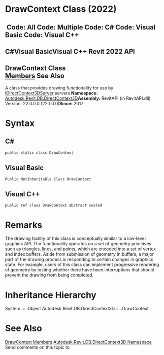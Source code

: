 # DrawContext Class (2022)

﻿
 Code: All Code: Multiple Code: C# Code: Visual Basic Code: Visual C++   
---  
C#Visual BasicVisual C++
Revit 2022 API  
---  
DrawContext Class  
[Members](ecf9a2fd-4fd2-609c-3a75-32ecd547e46f.md "DrawContext Members") See Also  
---  
A class that provides drawing functionality for use by [IDirectContext3DServer](7709521d-9954-ef80-1f13-3bc6ee660d5d.md "IDirectContext3DServer Interface") servers 
**Namespace:** [Autodesk.Revit.DB.DirectContext3D](f4ba10f0-55ea-5344-173b-688405391794.md "Autodesk.Revit.DB.DirectContext3D Namespace")**Assembly:** RevitAPI (in RevitAPI.dll) Version: 22.0.0.0 (22.1.0.0)**Since:** 2017 
# Syntax
C#  
---  
```text
public static class DrawContext
```
  
Visual Basic  
---  
```text
Public NotInheritable Class DrawContext
```
  
Visual C++  
---  
```text
public ref class DrawContext abstract sealed
```
  
# Remarks
The drawing facility of this class is conceptually similar to a low-level graphics API. The functionality operates on a set of geometry primitives such as triangles, lines, and points, which are encoded into a set of vertex and index buffers. 
Aside from submission of geometry in buffers, a major part of the drawing process is responding to certain changes in graphics state. For example, users of this class can implement progressive rendering of geometry by testing whether there have been interruptions that should prevent the drawing from being completed. 
# Inheritance Hierarchy
System..::..Object Autodesk.Revit.DB.DirectContext3D..::..DrawContext
# See Also
[DrawContext Members](ecf9a2fd-4fd2-609c-3a75-32ecd547e46f.md "DrawContext Members")
[Autodesk.Revit.DB.DirectContext3D Namespace](f4ba10f0-55ea-5344-173b-688405391794.md "Autodesk.Revit.DB.DirectContext3D Namespace")
Send comments on this topic to 